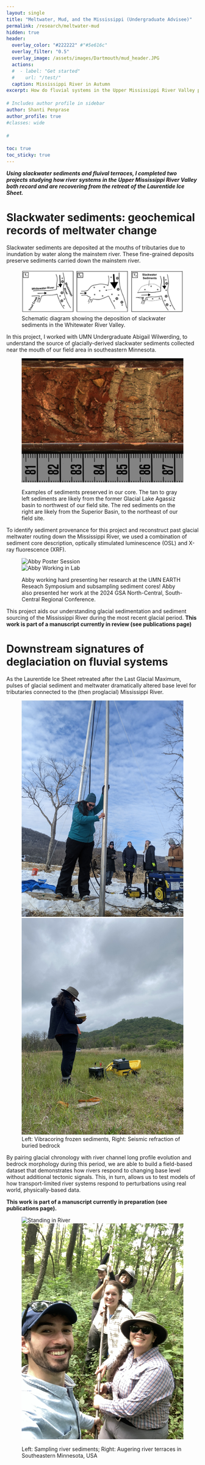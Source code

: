 ```yaml
---
layout: single
title: "Meltwater, Mud, and the Mississippi (Undergraduate Advisee)"
permalink: /research/meltwater-mud
hidden: true
header:
  overlay_color: "#222222" #"#5e616c"
  overlay_filter: "0.5"
  overlay_image: /assets/images/Dartmouth/mud_header.JPG
  actions:
  #  - label: "Get started"
  #    url: "/test/"
  caption: Mississippi River in Autumn
excerpt: How do fluvial systems in the Upper Mississippi River Valley preserve signatures of deglaciation?

# Includes author profile in sidebar
author: Shanti Penprase
author_profile: true
#classes: wide

# 

toc: true
toc_sticky: true        
---
```

<b><i>Using slackwater sediments and fluival terraces, I completed two projects studying how river systems in the Upper Mississippi River Valley both record and are recovering from the retreat of the Laurentide Ice Sheet.</i></b> 
# Slackwater sediments: geochemical records of meltwater change

Slackwater sediments are deposited at the mouths of tributaries due to inundation by water along the mainstem river. These fine-grained deposits preserve sediments carried down the mainstem river.


<figure class="single">
	<img src="/assets/images/Slackwater_horizontal.png">
	<figcaption>Schematic diagram showing the deposition of slackwater sediments in the Whitewater River Valley. </figcaption>
</figure>

In this project, I worked with UMN Undergraduate Abigail Wilwerding, to understand the source of glacially-derived slackwater sediments collected near the mouth of our field area in southeastern Minnesota.
<figure class="single">
 <div class="image-container">
    <img src="/assets/images/Weaver_Pull3_f8_cropped.jpeg" alt="Weaver Pull">
  </div>
  <figcaption>
    <p class="text-center">
      Examples of sediments preserved in our core. The tan to gray left sediments are likely from the former Glacial Lake Agassiz basin to northwest of our field site. The red sediments on the right are likely from the Superior Basin, to the northeast of our field site.
    </p>
  </figcaption>
</figure>

To identify sediment provenance for this project and reconstruct past glacial meltwater routing down the Mississippi River, we used a combination of sediment core description, optically stimulated luminescence (OSL) and X-ray fluorescence (XRF). 
<figure class="half image-row">
  <div class="image-container">
    <img src="/assets/images/Dartmouth/slackwater_abby.JPG" alt="Abby Poster Session">
  </div>
  <div class="image-container">
    <img src="/assets/images/Dartmouth/slackwater_abbylab.JPG" alt="Abby Working in Lab">
  </div>
  <figcaption>
    <p class="text-center">
      Abby working hard presenting her research at the UMN EARTH Reseach Symposium and subsampling sediment cores! Abby also presented her work at the 2024 GSA North-Central, South-Central Regional Conference.
    </p>
  </figcaption>
</figure>

This project aids our understanding glacial sedimentation and sediment sourcing of the Mississippi River during the most recent glacial period. <b>This work is part of a manuscript currently in review (see publications page)</b>

# Downstream signatures of deglaciation on fluvial systems

As the Laurentide Ice Sheet retreated after the Last Glacial Maximum, pulses of glacial sediment and meltwater dramatically altered base level for tributaries connected to the (then proglacial) Mississippi River.
<figure class="half">
	<img src="/assets/images/PXL_20220227_211207835.JPEG">
	<img src="/assets/images/banners/IMG_0211.JPG">
	<figcaption>Left: Vibracoring frozen sediments, Right: Seismic refraction of buried bedrock</figcaption>
</figure>

By pairing glacial chronology with river channel long profile evolution and bedrock morphology during this period, we are able to build a field-based dataset that demonstrates how rivers respond to changing base level without additional tectonic signals. This, in turn, allows us to test models of how transport-limited river systems respond to perturbations using real world, physically-based data. 

<b>This work is part of a manuscript currently in preparation (see publications page).</b>

<figure class="half image-row">
  <div class="image-container">
    <img src="/assets/images/DSC_7521.jpeg" alt="Standing in River">
  </div>
  <div class="image-container">
    <img src="/assets/images/IMG_0738.jpg" alt="Group Photo">
  </div>
  <figcaption>
    <p class="text-center">
      Left: Sampling river sediments; Right: Augering river terraces in Southeastern Minnesota, USA
    </p>
  </figcaption>
</figure>

